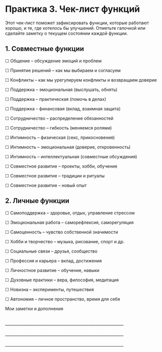 # Практика 3. Чек-лист функций

Этот чек-лист поможет зафиксировать функции, которые работают хорошо, и те, где хотелось бы улучшений. Отметьте галочкой или сделайте заметку о текущем состоянии каждой функции.

## 1. Совместные функции

☐ Общение – обсуждение эмоций и проблем

☐ Принятие решений – как мы выбираем и согласуем

☐ Конфликты – как мы урегулируем конфликты и возвращаем доверие

☐ Поддержка – эмоциональная (выслушать, обнять)

☐ Поддержка – практическая (помочь в делах)

☐ Поддержка – финансовая (вклад, взаимная защита)

☐ Сотрудничество – распределение обязанностей

☐ Сотрудничество – гибкость (меняемся ролями)

☐ Интимность – физическая (секс, прикосновения)

☐ Интимность – эмоциональная (доверие, откровенность)

☐ Интимность – интеллектуальная (совместные обсуждения)

☐ Совместное развитие – проекты, хобби, обучение

☐ Совместное развитие – традиции и ритуалы

☐ Совместное развитие – новый опыт

## 2. Личные функции

☐ Самоподдержка – здоровье, отдых, управление стрессом

☐ Эмоциональная работа – саморефлексия, саморегуляция

☐ Самоценность – чувство собственной значимости

☐ Хобби и творчество – музыка, рисование, спорт и др.

☐ Социальные связи – друзья, сообщество

☐ Профессия и карьера – вклад, достижения

☐ Личностное развитие – обучение, навыки

☐ Духовные практики – вера, философия, медитация

☐ Новизна – эксперименты, путешествия

☐ Автономия – личное пространство, время для себя

Мои заметки и дополнения

<br/>
____________________________________________________________
<br/><br/>
____________________________________________________________
<br/><br/>
____________________________________________________________

<div style="page-break-after: always;"></div>